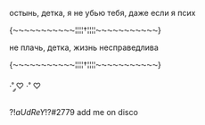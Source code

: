 остынь, детка, я не убью тебя, даже если я псих

{⁓⁓⁓⁓⁓⁓⁓⁓⁓⁓⁓¦¦¦¦†¦¦¦¦⁓⁓⁓⁓⁓⁓⁓⁓⁓⁓⁓}

не плачь, детка, жизнь несправедлива

{⁓⁓⁓⁓⁓⁓⁓⁓⁓⁓⁓¦¦¦¦†¦¦¦¦⁓⁓⁓⁓⁓⁓⁓⁓⁓⁓⁓}

 ·˚ ༘♡ ·˚ ♡

?!_aUdReY_!?#2779 add me on disco
